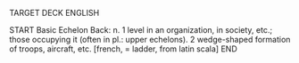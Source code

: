 TARGET DECK
ENGLISH

START
Basic
Echelon
Back: n. 1 level in an organization, in society, etc.; those occupying it (often in pl.: upper echelons). 2 wedge-shaped formation of troops, aircraft, etc. [french, = ladder, from latin scala]
END

